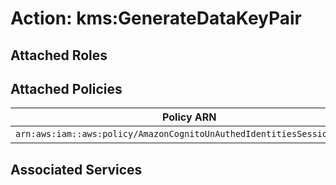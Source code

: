 # Action: kms:GenerateDataKeyPair

## Attached Roles

## Attached Policies

| Policy ARN | Policy Name |
|------------|-------------|
| `arn:aws:iam::aws:policy/AmazonCognitoUnAuthedIdentitiesSessionPolicy` | [AmazonCognitoUnAuthedIdentitiesSessionPolicy](../policies.md#amazoncognitounauthedidentitiessessionpolicy) |

## Associated Services

